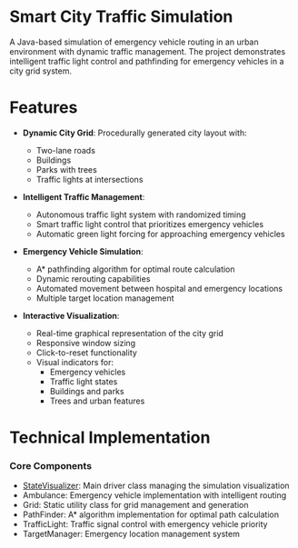 # Smart City Traffic Simulation
A Java-based simulation of emergency vehicle routing in an urban environment with dynamic traffic management. The project demonstrates intelligent traffic light control and pathfinding for emergency vehicles in a city grid system.

# Features 
* **Dynamic City Grid**: Procedurally generated city layout with:
  * Two-lane roads
  * Buildings
  * Parks with trees
  * Traffic lights at intersections

* **Intelligent Traffic Management**:
  * Autonomous traffic light system with randomized timing
  * Smart traffic light control that prioritizes emergency vehicles
  * Automatic green light forcing for approaching emergency vehicles

* **Emergency Vehicle Simulation**:
  * A* pathfinding algorithm for optimal route calculation
  * Dynamic rerouting capabilities
  * Automated movement between hospital and emergency locations
  * Multiple target location management

* **Interactive Visualization**:
  * Real-time graphical representation of the city grid
  * Responsive window sizing
  * Click-to-reset functionality
  * Visual indicators for:
    * Emergency vehicles
    * Traffic light states
    * Buildings and parks
    * Trees and urban features

# Technical Implementation
### Core Components
* [StateVisualizer](StateVisualizer.java): Main driver class managing the simulation visualization
* Ambulance: Emergency vehicle implementation with intelligent routing
* Grid: Static utility class for grid management and generation
* PathFinder: A* algorithm implementation for optimal path calculation
* TrafficLight: Traffic signal control with emergency vehicle priority
* TargetManager: Emergency location management system




      
